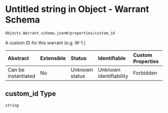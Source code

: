 # Untitled string in Object - Warrant Schema

```txt
Objects.Warrant.schema.json#/properties/custom_id
```

A custom ID for this warrant (e.g. W-1.)

| Abstract            | Extensible | Status         | Identifiable            | Custom Properties | Additional Properties | Access Restrictions | Defined In                                                                    |
| :------------------ | :--------- | :------------- | :---------------------- | :---------------- | :-------------------- | :------------------ | :---------------------------------------------------------------------------- |
| Can be instantiated | No         | Unknown status | Unknown identifiability | Forbidden         | Allowed               | none                | [Warrant.schema.json*](../objects/Warrant.schema.json "open original schema") |

## custom_id Type

`string`
